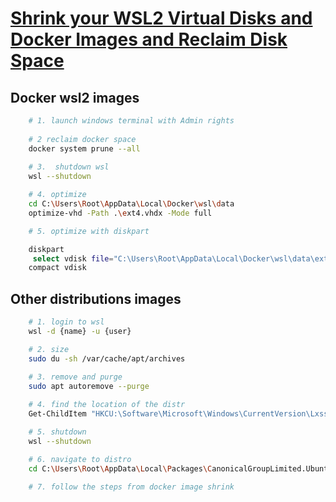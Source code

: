 # [Shrink your WSL2 Virtual Disks and Docker Images and Reclaim Disk Space](https://www.hanselman.com/blog/shrink-your-wsl2-virtual-disks-and-docker-images-and-reclaim-disk-space)

## Docker wsl2 images

```bash
    # 1. launch windows terminal with Admin rights
    
    # 2 reclaim docker space
    docker system prune --all
    
    # 3.  shutdown wsl 
    wsl --shutdown

    # 4. optimize
    cd C:\Users\Root\AppData\Local\Docker\wsl\data
    optimize-vhd -Path .\ext4.vhdx -Mode full

    # 5. optimize with diskpart

    diskpart
     select vdisk file="C:\Users\Root\AppData\Local\Docker\wsl\data\ext4.vhdx"
    compact vdisk
```

## Other distributions images

```bash
    # 1. login to wsl
    wsl -d {name} -u {user}

    # 2. size
    sudo du -sh /var/cache/apt/archives
    
    # 3. remove and purge
    sudo apt autoremove --purge

    # 4. find the location of the distr
    Get-ChildItem "HKCU:\Software\Microsoft\Windows\CurrentVersion\Lxss" -Recurse

    # 5. shutdown
    wsl --shutdown

    # 6. navigate to distro
    cd C:\Users\Root\AppData\Local\Packages\CanonicalGroupLimited.UbuntuonWindows_79rhkp1fndgsc\LocalState
    
    # 7. follow the steps from docker image shrink
```